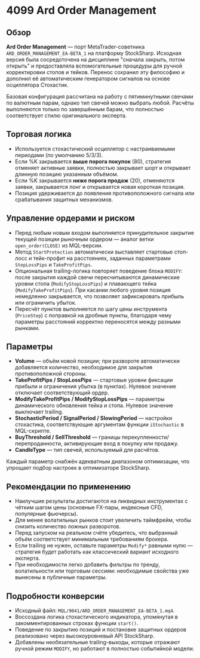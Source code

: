 # 4099 Ard Order Management

## Обзор
**Ard Order Management** — порт MetaTrader-советника `ARD_ORDER_MANAGEMENT_EA-BETA_1` на платформу StockSharp. Исходная версия была сосредоточена на дисциплине "сначала закрыть, потом открыть" и предоставляла вспомогательные процедуры для ручной корректировки стопов и тейков. Перенос сохранил эту философию и дополнил её автоматическим генератором сигналов на основе осциллятора Стохастик.

Базовая конфигурация рассчитана на работу с пятиминутными свечами по валютным парам, однако тип свечей можно выбрать любой. Расчёты выполняются только по завершённым барам, что полностью соответствует стилю оригинального эксперта.

## Торговая логика
- Используется стохастический осциллятор с настраиваемыми периодами (по умолчанию 5/3/3).
- Если %K закрывается **выше порога покупок** (80), стратегия отменяет активные заявки, полностью закрывает шорт и открывает длинную позицию указанным объёмом.
- Если %K закрывается **ниже порога продаж** (20), отменяются заявки, закрывается лонг и открывается новая короткая позиция.
- Позиция удерживается до появления противоположного сигнала или срабатывания защитных механизмов.

## Управление ордерами и риском
- Перед любым новым входом выполняется принудительное закрытие текущей позиции рыночным ордером — аналог ветки `open_order(CLOSE)` из MQL-версии.
- Метод `StartProtection` автоматически выставляет стартовые стоп-лосс и тейк-профит на расстояниях, заданных параметрами `StopLossPips` и `TakeProfitPips`.
- Опциональная trailing-логика повторяет поведение блока `MODIFY`: после закрытия каждой свечи пересчитываются динамические уровни стопа (`ModifyStopLossPips`) и плавающего тейка (`ModifyTakeProfitPips`). При касании любого уровня позиция немедленно закрывается, что позволяет зафиксировать прибыль или ограничить убыток.
- Пересчёт пунктов выполняется по шагу цены инструмента (`PriceStep`) с поправкой на дробные пункты, благодаря чему параметры расстояний корректно переносятся между разными рынками.

## Параметры
- **Volume** — объём новой позиции; при развороте автоматически добавляется количество, необходимое для закрытия противоположной стороны.
- **TakeProfitPips / StopLossPips** — стартовые уровни фиксации прибыли и ограничения убытка (в пунктах). Нулевое значение отключает соответствующий ордер.
- **ModifyTakeProfitPips / ModifyStopLossPips** — параметры динамического обновления тейка и стопа. Нулевое значение выключает trailing.
- **StochasticPeriod / SignalPeriod / SlowingPeriod** — настройки стохастика, соответствующие аргументам функции `iStochastic` в MQL-скрипте.
- **BuyThreshold / SellThreshold** — границы перекупленности/перепроданности, активирующие вход в покупку или продажу.
- **CandleType** — тип свечей, используемый для расчётов.

Каждый параметр снабжён адекватным диапазоном оптимизации, что упрощает подбор настроек в оптимизаторе StockSharp.

## Рекомендации по применению
- Наилучшие результаты достигаются на ликвидных инструментах с чётким шагом цены (основные FX-пары, индексные CFD, популярные фьючерсы).
- Для менее волатильных рынков стоит увеличить таймфрейм, чтобы снизить количество ложных разворотов.
- Перед запуском на реальном счёте убедитесь, что выбранный объём соответствует минимальным требованиям брокера.
- Если trailing не нужен, оставьте параметры `Modify*` равными нулю — стратегия будет работать как классический вариант исходного эксперта.
- При необходимости легко добавить фильтры по тренду, волатильности или торговым сессиям: необходимые свойства уже вынесены в публичные параметры.

## Подробности конверсии
- Исходный файл: `MQL/9041/ARD_ORDER_MANAGEMENT_EA-BETA_1.mq4`.
- Воссоздана логика стохастического индикатора, упомянутая в закомментированных строках функции `start()`.
- Поведение по закрытию позиций и постановке защитных ордеров реализовано через высокоуровневый API StockSharp.
- Добавлены необязательные trailing-выходы, которые отражают ручной режим `MODIFY`, но работают в полностью событийной модели.
